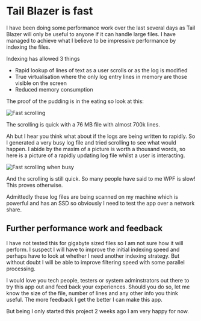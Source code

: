 # Tail Blazer is fast

I have been doing some performance work over the last several days as Tail Blazer will only be useful to anyone if it can handle large files. I have managed to achieve what I believe to be impressive performance by indexing the files. 

Indexing has allowed 3 things

 - Rapid lookup of lines of text as a user scrolls or as the log is modified
 - True virtualisation where the only log entry lines in memory are those visible on the screen 
 - Reduced memory consumption

The proof of the pudding is in the eating so look at this:

![Fast scrolling](https://github.com/RolandPheasant/TailBlazer/blob/master/Images/FastScrolling.gif)

The scrolling is quick with a 76 MB file with almost 700k lines.

Ah but I hear you think what about if the logs are being written to rapidly.  So I generated a very busy log file and tried scrolling to see what would happen.  I abide by the maxim of a picture is worth a thousand words, so here is a picture of a rapidly updating log file whilst a user is interacting.

![Fast scrolling when busy](https://github.com/RolandPheasant/TailBlazer/blob/master/Images/FastScrollingWhenBusy.gif)

And the scrolling is still quick. So many people have said to me WPF is slow! This proves otherwise.

Admittedly these log files are being scanned on my machine which is powerful and has an SSD so obviously I need to test the app  over a network share.

## Further performance work and feedback

I have not tested this for gigabyte sized files so I am not sure how it will perform. I suspect I will have to improve the initial indexing speed and perhaps have to look at whether I need another indexing strategy. But without doubt I will be able to improve filtering speed with some parallel processing.  

I would love you tech people, testers or system adminstrators out there to try this app out and feed back your experiences.  Should you do so, let me know the size of the file, number of lines and any other info you think useful. The more feedback I get the better I can make this app.

But being I only started this project 2 weeks ago I am very happy for now.

